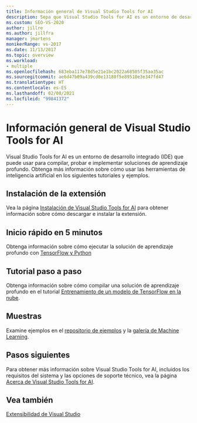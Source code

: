 ```yaml
---
title: Información general de Visual Studio Tools for AI
description: Sepa que Visual Studio Tools for AI es un entorno de desarrollo integrado (IDE) que se puede usar para compilar, probar e implementar soluciones de aprendizaje profundo.
ms.custom: SEO-VS-2020
author: jillre
ms.author: jillfra
manager: jmartens
monikerRange: vs-2017
ms.date: 11/13/2017
ms.topic: overview
ms.workload:
- multiple
ms.openlocfilehash: 683eba117e78d5e21e1bc2022a68505f35aa35ac
ms.sourcegitcommit: ae6d47b09a439cd0e13180f5e89510e3e347fd47
ms.translationtype: HT
ms.contentlocale: es-ES
ms.lasthandoff: 02/08/2021
ms.locfileid: "99841372"
---
```

# <a name="overview-of-visual-studio-tools-for-ai"></a>Información general de Visual Studio Tools for AI

Visual Studio Tools for AI es un entorno de desarrollo integrado (IDE) que puede usar para compilar, probar e implementar soluciones de aprendizaje profundo. Obtenga más información sobre cómo usar las herramientas de inteligencia artificial en los siguientes tutoriales y ejemplos.

## <a name="install-the-extension"></a>Instalación de la extensión

Vea la página [Instalación de Visual Studio Tools for AI](installation.md) para obtener información sobre cómo descargar e instalar la extensión.

## <a name="5-minute-quickstart"></a>Inicio rápido en 5 minutos

Obtenga información sobre cómo ejecutar la solución de aprendizaje profundo con [TensorFlow y Python](tensorflow-local.md)

## <a name="step-by-step-tutorial"></a>Tutorial paso a paso

Obtenga información sobre cómo compilar una solución de aprendizaje profundo en el tutorial [Entrenamiento de un modelo de TensorFlow en la nube](tensorflow-vm.md).

## <a name="samples"></a>Muestras

Examine ejemplos en el [repositorio de ejemplos](https://github.com/Microsoft/samples-for-ai) y la [galería de Machine Learning](https://gallery.cortanaintelligence.com/projects).

## <a name="next-steps"></a>Pasos siguientes

Para obtener más información sobre Visual Studio Tools for AI, incluidos los requisitos del sistema y las opciones de soporte técnico, vea la página [Acerca de Visual Studio Tools for AI](about-ai-tools.md).

## <a name="see-also"></a>Vea también
[Extensibilidad de Visual Studio](../extensibility/index.yml?view=vs-2017&preserve-view=true)